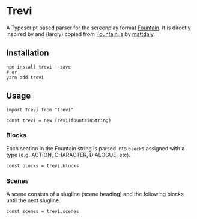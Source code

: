 # Trevi

A Typescript based parser for the screenplay format [Fountain](http://fountain.io/). It is directly inspired by and (largly) copied from [Fountain.js](https://github.com/mattdaly/Fountain.js) by [mattdaly](https://github.com/mattdaly).

## Installation

```
npm install trevi --save
# or
yarn add trevi
```

## Usage

```
import Trevi from "trevi"

const trevi = new Trevi(fountainString)
```

### Blocks

Each section in the Fountain string is parsed into `block`s assigned with a type (e.g. ACTION, CHARACTER, DIALOGUE, etc).

```
const blocks = trevi.blocks
```

### Scenes

A scene consists of a slugline (scene heading) and the following blocks until the next slugline.

```
const scenes = trevi.scenes
```

